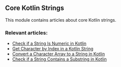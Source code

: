 ## Core Kotlin Strings

This module contains articles about core Kotlin strings.

### Relevant articles:

- [Check if a String Is Numeric in Kotlin](https://www.baeldung.com/kotlin/check-if-string-is-numeric)
- [Get Character by Index in a Kotlin String](https://www.baeldung.com/kotlin/string-get-character-by-index)
- [Convert a Character Array to a String in Kotlin](https://www.baeldung.com/kotlin/char-array-to-string)
- [Check if a String Contains a Substring in Kotlin](https://www.baeldung.com/kotlin/check-substring)
